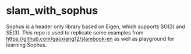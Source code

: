 # slam_with_sophus
Sophus is a header only library based on Eigen, which supports SO(3) and SE(3). 
This repo is used to replicate some examples from https://github.com/gaoxiang12/slambook-en as well as playground for learning Sophus.
